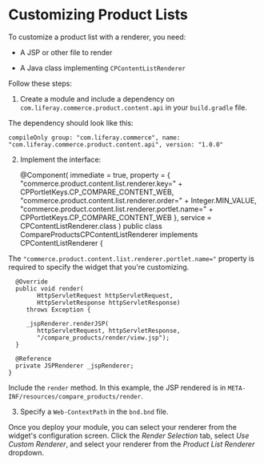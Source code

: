 # Customizing Product Lists

To customize a product list with a renderer, you need:

-   A JSP or other file to render

-   A Java class implementing `CPContentListRenderer`

Follow these steps:

1.  Create a module and include a dependency on
    `com.liferay.commerce.product.content.api` in your `build.gradle` file.

The dependency should look like this:

    compileOnly group: "com.liferay.commerce", name: "com.liferay.commerce.product.content.api", version: "1.0.0"

2.  Implement the interface:

    @Component(
      immediate = true,
      property = {
         "commerce.product.content.list.renderer.key=" + CPPortletKeys.CP_COMPARE_CONTENT_WEB,
         "commerce.product.content.list.renderer.order=" + Integer.MIN_VALUE,
         "commerce.product.content.list.renderer.portlet.name=" + CPPortletKeys.CP_COMPARE_CONTENT_WEB
      },
      service = CPContentListRenderer.class
    )
    public class CompareProductsCPContentListRenderer
      implements CPContentListRenderer {

The `"commerce.product.content.list.renderer.portlet.name="` property is
required to specify the widget that you're customizing.
      
      @Override
      public void render(
            HttpServletRequest httpServletRequest,
            HttpServletResponse httpServletResponse)
         throws Exception {

         _jspRenderer.renderJSP(
            httpServletRequest, httpServletResponse,
            "/compare_products/render/view.jsp");
      }

      @Reference
      private JSPRenderer _jspRenderer;
    }

Include the `render` method. In this example, the JSP rendered is in
`META-INF/resources/compare_products/render`.

3. Specify a `Web-ContextPath` in the `bnd.bnd` file.

Once you deploy your module, you can select your renderer from the widget's
configuration screen. Click the *Render Selection* tab, select *Use Custom
Renderer*, and select your renderer from the *Product List Renderer* dropdown.
